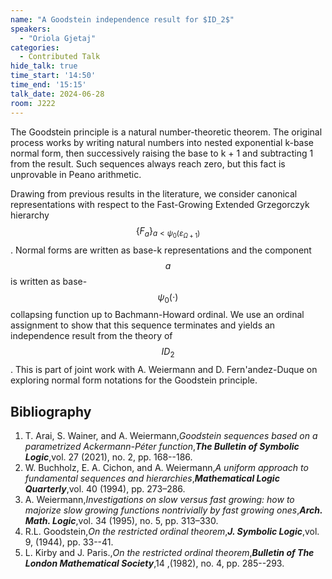 ```yaml
---
name: "A Goodstein independence result for $ID_2$"
speakers:
  - "Oriola Gjetaj"
categories:
  - Contributed Talk
hide_talk: true
time_start: '14:50'
time_end: '15:15'
talk_date: 2024-06-28
room: J222
---
```













The Goodstein principle is a natural number-theoretic theorem. The original process works by writing natural numbers into nested exponential k-base normal form, then successively raising the base to k + 1 and subtracting 1 from the result. Such sequences always reach zero, but this fact is unprovable in Peano arithmetic.   

Drawing from previous results in the literature, we consider canonical representations with respect to the Fast-Growing Extended Grzegorczyk hierarchy 
$$\{F_{a}\}_{a<\psi_0(\varepsilon_{\Omega+1})}$$. Normal forms are written as base-k representations and the component $$a$$ is written as base-$$\psi_0(\cdot)$$ collapsing function up to Bachmann-Howard ordinal. We use an ordinal assignment to show that this sequence terminates and yields an independence result from the theory of $$ID_2$$.
This is part of joint work with A. Weiermann and D. Fern\'andez-Duque on exploring normal form notations for the Goodstein principle.


## Bibliography











1. T. Arai, S. Wainer, and A. Weiermann,_Goodstein sequences based on a parametrized Ackermann-Péter function_,**_The Bulletin of Symbolic Logic_**,vol. 27 (2021), no. 2, pp. 168--186.
2. W. Buchholz, E. A. Cichon, and A. Weiermann,_A uniform approach to fundamental sequences and hierarchies_,**_Mathematical Logic Quarterly_**,vol. 40 (1994), pp. 273–286.
3. A. Weiermann,_Investigations on slow versus fast growing: how to majorize slow growing functions nontrivially by fast growing ones_,**_Arch. Math. Logic_**,vol. 34 (1995), no. 5, pp. 313–330.
4. R.L. Goodstein,_On the restricted ordinal theorem_,**_J. Symbolic Logic_**,vol. 9,  (1944),  pp. 33--41. 
5. L. Kirby and J. Paris.,_On the restricted ordinal theorem_,**_Bulletin of The London Mathematical Society_**,14 ,(1982), no. 4, pp. 285--293. 






